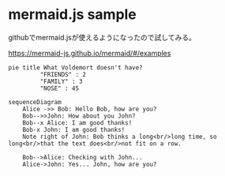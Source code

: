 # mermaid.js sample

githubでmermaid.jsが使えるようになったので試してみる。

https://mermaid-js.github.io/mermaid/#/examples

```mermaid
pie title What Voldemort doesn't have?
         "FRIENDS" : 2
         "FAMILY" : 3
         "NOSE" : 45
```

```mermaid
sequenceDiagram
    Alice ->> Bob: Hello Bob, how are you?
    Bob-->>John: How about you John?
    Bob--x Alice: I am good thanks!
    Bob-x John: I am good thanks!
    Note right of John: Bob thinks a long<br/>long time, so long<br/>that the text does<br/>not fit on a row.

    Bob-->Alice: Checking with John...
    Alice->John: Yes... John, how are you?
```
